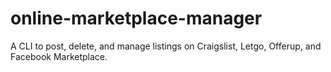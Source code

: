 # online-marketplace-manager
A CLI to post, delete, and manage listings on Craigslist, Letgo, Offerup, and Facebook Marketplace. 
